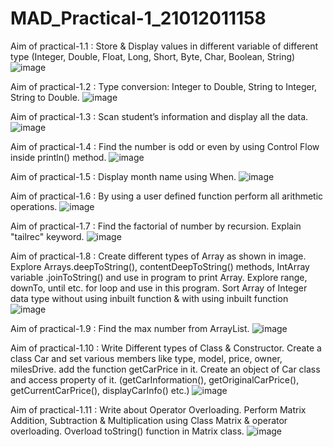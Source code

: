 # MAD_Practical-1_21012011158
Aim of practical-1.1 : Store & Display values in different variable of different type (Integer, Double, Float, Long, Short, Byte, Char, Boolean, String)
![image](https://github.com/vikaslohar21/MAD_Practical-1_21012011158/assets/98016883/ab43fa8c-e94b-43a6-b05e-87762b2bb79f)


Aim of practical-1.2 : Type conversion:
Integer to Double, String to Integer, String to Double.
![image](https://github.com/vikaslohar21/MAD_Practical-1_21012011158/assets/98016883/854bb42e-da8e-416b-a495-058d97c23d98)


Aim of practical-1.3 : Scan student’s information and display all the data.
![image](https://github.com/vikaslohar21/MAD_Practical-1_21012011158/assets/98016883/b3722ded-518f-4d7f-ac51-5698b320e0c8)


Aim of practical-1.4 : Find the number is odd or even by using Control Flow inside println() method.
![image](https://github.com/vikaslohar21/MAD_Practical-1_21012011158/assets/98016883/986aedfc-c966-4d88-88fc-8878fd707095)


Aim of practical-1.5 : Display month name using When.
![image](https://github.com/vikaslohar21/MAD_Practical-1_21012011158/assets/98016883/f7e273e6-609b-4673-be44-49d2d0656758)


Aim of practical-1.6 : By using a user defined function perform all arithmetic operations.
![image](https://github.com/vikaslohar21/MAD_Practical-1_21012011158/assets/98016883/9a9ea2a9-36bd-403a-8839-fee91068b3d0)

Aim of practical-1.7 : Find the factorial of number by recursion. Explain "tailrec" keyword.
![image](https://github.com/vikaslohar21/MAD_Practical-1_21012011158/assets/98016883/724462be-f95b-46d7-8922-5e4b81dcd080)


Aim of practical-1.8 : Create different types of Array as shown in image. Explore Arrays.deepToString(), contentDeepToString() methods, IntArray variable .joinToString()  and use in program to print Array. Explore range, downTo, until etc. for loop and use in this program. Sort Array of Integer data type without using inbuilt function & with using inbuilt function
![image](https://github.com/vikaslohar21/MAD_Practical-1_21012011158/assets/98016883/9d549cec-e47d-44e4-b189-9a7173a3c3d0)


Aim of practical-1.9 : Find the max number from ArrayList.
![image](https://github.com/vikaslohar21/MAD_Practical-1_21012011158/assets/98016883/04d9648f-e044-47f3-82c3-6659e32fc84b)

Aim of practical-1.10 : Write Different types of Class & Constructor. Create a class Car and set various members like type, model, price, owner, milesDrive. add the function getCarPrice in it. Create an object of Car class and access property of it. (getCarInformation(), getOriginalCarPrice(), getCurrentCarPrice(), displayCarInfo() etc.)
![image](https://github.com/vikaslohar21/MAD_Practical-1_21012011158/assets/98016883/6109bd53-5995-4ce8-bf47-33de813bbec3)


Aim of practical-1.11 : Write about Operator Overloading. Perform Matrix Addition, Subtraction & Multiplication using Class Matrix & operator overloading. Overload toString() function in Matrix class.
![image](https://github.com/vikaslohar21/MAD_Practical-1_21012011158/assets/98016883/1218bd01-af69-4558-8b94-c5d892be40a5)











